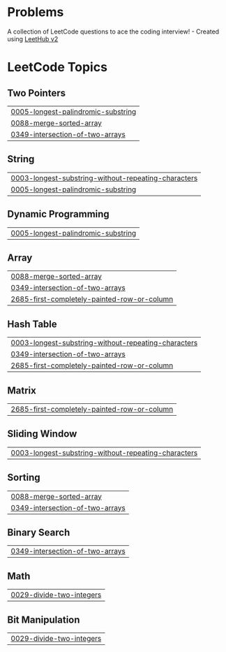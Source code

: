 # Problems
A collection of LeetCode questions to ace the coding interview! - Created using [LeetHub v2](https://github.com/arunbhardwaj/LeetHub-2.0)

<!---LeetCode Topics Start-->
# LeetCode Topics
## Two Pointers
|  |
| ------- |
| [0005-longest-palindromic-substring](https://github.com/Devensingh09/Problems/tree/master/0005-longest-palindromic-substring) |
| [0088-merge-sorted-array](https://github.com/Devensingh09/Problems/tree/master/0088-merge-sorted-array) |
| [0349-intersection-of-two-arrays](https://github.com/Devensingh09/Problems/tree/master/0349-intersection-of-two-arrays) |
## String
|  |
| ------- |
| [0003-longest-substring-without-repeating-characters](https://github.com/Devensingh09/Problems/tree/master/0003-longest-substring-without-repeating-characters) |
| [0005-longest-palindromic-substring](https://github.com/Devensingh09/Problems/tree/master/0005-longest-palindromic-substring) |
## Dynamic Programming
|  |
| ------- |
| [0005-longest-palindromic-substring](https://github.com/Devensingh09/Problems/tree/master/0005-longest-palindromic-substring) |
## Array
|  |
| ------- |
| [0088-merge-sorted-array](https://github.com/Devensingh09/Problems/tree/master/0088-merge-sorted-array) |
| [0349-intersection-of-two-arrays](https://github.com/Devensingh09/Problems/tree/master/0349-intersection-of-two-arrays) |
| [2685-first-completely-painted-row-or-column](https://github.com/Devensingh09/Problems/tree/master/2685-first-completely-painted-row-or-column) |
## Hash Table
|  |
| ------- |
| [0003-longest-substring-without-repeating-characters](https://github.com/Devensingh09/Problems/tree/master/0003-longest-substring-without-repeating-characters) |
| [0349-intersection-of-two-arrays](https://github.com/Devensingh09/Problems/tree/master/0349-intersection-of-two-arrays) |
| [2685-first-completely-painted-row-or-column](https://github.com/Devensingh09/Problems/tree/master/2685-first-completely-painted-row-or-column) |
## Matrix
|  |
| ------- |
| [2685-first-completely-painted-row-or-column](https://github.com/Devensingh09/Problems/tree/master/2685-first-completely-painted-row-or-column) |
## Sliding Window
|  |
| ------- |
| [0003-longest-substring-without-repeating-characters](https://github.com/Devensingh09/Problems/tree/master/0003-longest-substring-without-repeating-characters) |
## Sorting
|  |
| ------- |
| [0088-merge-sorted-array](https://github.com/Devensingh09/Problems/tree/master/0088-merge-sorted-array) |
| [0349-intersection-of-two-arrays](https://github.com/Devensingh09/Problems/tree/master/0349-intersection-of-two-arrays) |
## Binary Search
|  |
| ------- |
| [0349-intersection-of-two-arrays](https://github.com/Devensingh09/Problems/tree/master/0349-intersection-of-two-arrays) |
## Math
|  |
| ------- |
| [0029-divide-two-integers](https://github.com/Devensingh09/Problems/tree/master/0029-divide-two-integers) |
## Bit Manipulation
|  |
| ------- |
| [0029-divide-two-integers](https://github.com/Devensingh09/Problems/tree/master/0029-divide-two-integers) |
<!---LeetCode Topics End-->